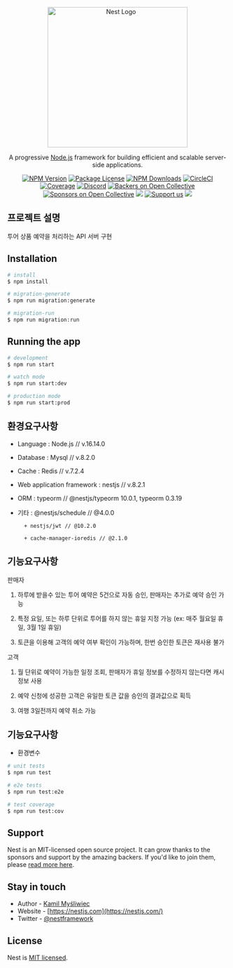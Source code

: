 <p align="center">
  <a href="http://nestjs.com/" target="blank"><img src="https://nestjs.com/img/logo_text.svg" width="320" alt="Nest Logo" /></a>
</p>

[circleci-image]: https://img.shields.io/circleci/build/github/nestjs/nest/master?token=abc123def456
[circleci-url]: https://circleci.com/gh/nestjs/nest

  <p align="center">A progressive <a href="http://nodejs.org" target="_blank">Node.js</a> framework for building efficient and scalable server-side applications.</p>
    <p align="center">
<a href="https://www.npmjs.com/~nestjscore" target="_blank"><img src="https://img.shields.io/npm/v/@nestjs/core.svg" alt="NPM Version" /></a>
<a href="https://www.npmjs.com/~nestjscore" target="_blank"><img src="https://img.shields.io/npm/l/@nestjs/core.svg" alt="Package License" /></a>
<a href="https://www.npmjs.com/~nestjscore" target="_blank"><img src="https://img.shields.io/npm/dm/@nestjs/common.svg" alt="NPM Downloads" /></a>
<a href="https://circleci.com/gh/nestjs/nest" target="_blank"><img src="https://img.shields.io/circleci/build/github/nestjs/nest/master" alt="CircleCI" /></a>
<a href="https://coveralls.io/github/nestjs/nest?branch=master" target="_blank"><img src="https://coveralls.io/repos/github/nestjs/nest/badge.svg?branch=master#9" alt="Coverage" /></a>
<a href="https://discord.gg/G7Qnnhy" target="_blank"><img src="https://img.shields.io/badge/discord-online-brightgreen.svg" alt="Discord"/></a>
<a href="https://opencollective.com/nest#backer" target="_blank"><img src="https://opencollective.com/nest/backers/badge.svg" alt="Backers on Open Collective" /></a>
<a href="https://opencollective.com/nest#sponsor" target="_blank"><img src="https://opencollective.com/nest/sponsors/badge.svg" alt="Sponsors on Open Collective" /></a>
  <a href="https://paypal.me/kamilmysliwiec" target="_blank"><img src="https://img.shields.io/badge/Donate-PayPal-ff3f59.svg"/></a>
    <a href="https://opencollective.com/nest#sponsor"  target="_blank"><img src="https://img.shields.io/badge/Support%20us-Open%20Collective-41B883.svg" alt="Support us"></a>
  <a href="https://twitter.com/nestframework" target="_blank"><img src="https://img.shields.io/twitter/follow/nestframework.svg?style=social&label=Follow"></a>
</p>
  <!--[![Backers on Open Collective](https://opencollective.com/nest/backers/badge.svg)](https://opencollective.com/nest#backer)
  [![Sponsors on Open Collective](https://opencollective.com/nest/sponsors/badge.svg)](https://opencollective.com/nest#sponsor)-->

## 프로젝트 설명

투어 상품 예약을 처리하는 API 서버 구현


## Installation

```bash
# install
$ npm install

# migration-generate
$ npm run migration:generate

# migration-run
$ npm run migration:run
```


## Running the app

```bash
# development
$ npm run start

# watch mode
$ npm run start:dev

# production mode
$ npm run start:prod
```


## 환경요구사항

+ Language : Node.js // v.16.14.0

+ Database : Mysql // v.8.2.0

+ Cache : Redis // v.7.2.4

+ Web application framework : nestjs // v.8.2.1

+ ORM : typeorm // @nestjs/typeorm 10.0.1, typeorm 0.3.19

+ 기타 : @nestjs/schedule // @4.0.0

        + nestjs/jwt // @10.2.0

        + cache-manager-ioredis // @2.1.0


## 기능요구사항

판매자

1. 하루에 받을수 있는 투어 예약은 5건으로 자동 승인, 판매자는 추가로 예약 승인 가능

2. 특정 요일, 또는 하루 단위로 투어를 하지 않는 휴일 지정 가능 (ex: 매주 월요일 휴일, 3월 1일 휴일)

3. 토큰을 이용해 고객의 예약 여부 확인이 가능하며, 한번 승인한 토큰은 재사용 불가


고객

1. 월 단위로 예약이 가능한 일정 조회, 판매자가 휴일 정보를 수정하지 않는다면 캐시 정보 사용

2. 예약 신청에 성공한 고객은 유일한 토큰 값을 승인의 결과값으로 획득

3. 여행 3일전까지 예약 취소 가능


## 기능요구사항

+ 환경변수

```bash
# unit tests
$ npm run test

# e2e tests
$ npm run test:e2e

# test coverage
$ npm run test:cov
```

## Support

Nest is an MIT-licensed open source project. It can grow thanks to the sponsors and support by the amazing backers. If you'd like to join them, please [read more here](https://docs.nestjs.com/support).

## Stay in touch

- Author - [Kamil Myśliwiec](https://kamilmysliwiec.com)
- Website - [https://nestjs.com](https://nestjs.com/)
- Twitter - [@nestframework](https://twitter.com/nestframework)

## License

Nest is [MIT licensed](LICENSE).
